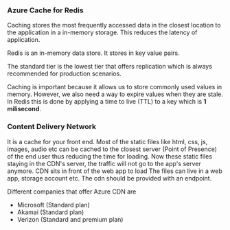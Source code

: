### Azure Cache for Redis

Caching stores the most frequently accessed data in the closest location to the application in a in-memory storage. This reduces the latency of application.

Redis is an in-memory data store. It stores in key value pairs.

The standard tier is the lowest tier that offers replication which is always recommended for production scenarios.

Caching is important because it allows us to store commonly used values in memory. However, we also need a way to expire values when they are stale. In Redis this is done by applying a time to live (TTL) to a key which is **1 milisecond**.


### Content Delivery Network
It is a cache for your front end. Most of the static files like html, css, js, images, audio etc can be cached to the closest server (Point of Presence) of the end user thus reducing the time for loading.
Now these static files staying in the CDN's server, the traffic will not go to the app's server anymore.
CDN sits in front of the web app to load 
The files can live in a web app, storage account etc.
The cdn should be provided with an endpoint.

Different companies that offer Azure CDN are
- Microsoft (Standard plan)
- Akamai (Standard plan)
- Verizon (Standard and premium plan)

